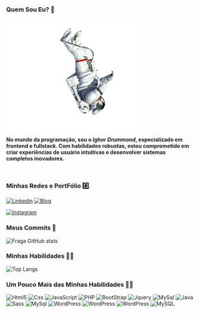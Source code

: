 ### Quem Sou Eu? 🤔

<img src="astronauta.gif" width='350' alt="Astronauta">

<strong>No mundo da programação, sou o <i>Ighor Drummond</i>, especializado em frontend e fullstack. Com habilidades robustas, estou comprometido em criar experiências de usuário intuitivas e desenvolver sistemas completos inovadores.</strong>

<br>

### Minhas Redes e PortFólio #️⃣
[![Linkedin](https://img.shields.io/badge/LinkedIn-0077B5?style=for-the-badge&logo=linkedin&logoColor=white)](https://www.linkedin.com/in/ighordrummond/)
[![Blog](https://img.shields.io/website?label=IghorDrummond&style=for-the-badge&url=https://ighordrummond.github.io/PortFolio/)](https://ighordrummond.github.io/PortFolio/)

[![Instagram](https://img.shields.io/badge/Instagram-E4405F?style=for-the-badge&logo=instagram&logoColor=white)](https://www.instagram.com/ighordrummond/)

### Meus Commits 🚀
![Fraga GitHub stats](https://github-readme-stats.vercel.app/api?username=IghorDrummond&show_icons=true&theme=merko)
### Minhas Habilidades 👨‍💻
![Top Langs](https://github-readme-stats.vercel.app/api/top-langs/?username=IghorDrummond&theme=blue-green)

### Um Pouco Mais das Minhas Habilidades 👨‍💻
<div style="display: inline-block">
    <img aling="center" alt="Html5" src="https://img.shields.io/badge/HTML5-E34F26?style=for-the-badge&logo=html5&logoColor=white">
    <img aling="center" alt="Css" src="https://img.shields.io/badge/CSS3-1572B6?style=for-the-badge&logo=css3&logoColor=white">   
    <img aling="center" alt="JavaScript" src="https://img.shields.io/badge/JavaScript-F7DF1E?style=for-the-badge&logo=javascript&logoColor=black"> 
    <img aling="center" alt="PHP" src="https://img.shields.io/badge/PHP-777BB4?style=for-the-badge&logo=php&logoColor=white">     
    <img aling="center" alt="BootStrap" src="https://img.shields.io/badge/Bootstrap-563D7C?style=for-the-badge&logo=bootstrap&logoColor=white">  
    <img aling="center" alt="Jquery" src="https://img.shields.io/badge/jQuery-0769AD?style=for-the-badge&logo=jquery&logoColor=white">      
    <img aling="center" alt="MySql" src="https://img.shields.io/badge/MySQL-00000F?style=for-the-badge&logo=mysql&logoColor=white">    
    <img aling="center" alt="Java" src="https://img.shields.io/badge/Java-ED8B00?style=for-the-badge&logo=openjdk&logoColor=white">
    <img aling="center" alt="Sass" src="https://img.shields.io/badge/Sass-CC6699?style=for-the-badge&logo=sass&logoColor=white">        
    <img aling="center" alt="MySql" src="https://img.shields.io/badge/Microsoft_Office-D83B01?style=for-the-badge&logo=microsoft-office&logoColor=white"> 
    <img aling="center" alt="WordPress" src="https://img.shields.io/badge/Wordpress-21759B?style=for-the-badge&logo=wordpress&logoColor=white">   
    <img aling="center" alt="WordPress" src="https://img.shields.io/badge/apache%20netbeans-1B6AC6?style=for-the-badge&logo=apache%20netbeans%20IDE&logoColor=whit"> 
    <img aling="center" alt="WordPress" src="https://img.shields.io/badge/Ionic-3880FF?style=for-the-badge&logo=ionic&logoColor=white"> 
    <img aling="center" alt="MySQL" src="https://img.shields.io/badge/MySQL-005C84?style=for-the-badge&logo=mysql&logoColor=white"> 
</div>
<br>
<br>


